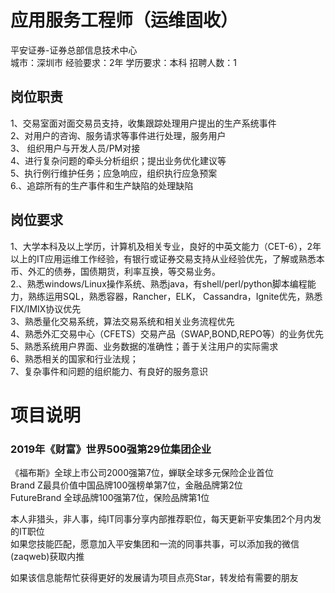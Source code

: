 # 应用服务工程师（运维固收）
平安证券-证券总部信息技术中心  
城市：深圳市 经验要求：2年 学历要求：本科  招聘人数：1

## 岗位职责
1、交易室面对面交易员支持，收集跟踪处理用户提出的生产系统事件   
2、对用户的咨询、服务请求等事件进行处理，服务用户   
3、 组织用户与开发人员/PM对接   
4、进行复杂问题的牵头分析组织；提出业务优化建议等   
5、执行例行维护任务；应急响应，组织执行应急预案   
6.、追踪所有的生产事件和生产缺陷的处理缺陷

## 岗位要求
1、大学本科及以上学历，计算机及相关专业，良好的中英文能力（CET-6），2年以上的IT应用运维工作经验，有银行或证券交易支持从业经验优先，了解或熟悉本币、外汇的债券，国债期货，利率互换，等交易业务。   
2.、熟悉windows/Linux操作系统、熟悉java，有shell/perl/python脚本编程能力，熟练运用SQL，熟悉容器，Rancher，ELK， Cassandra，Ignite优先，熟悉FIX/IMIX协议优先   
3、熟悉量化交易系统，算法交易系统和相关业务流程优先   
4、熟悉外汇交易中心（CFETS）交易产品（SWAP,BOND,REPO等）的业务优先   
5、熟悉系统用户界面、业务数据的准确性；善于关注用户的实际需求   
6、熟悉相关的国家和行业法规；   
7、复杂事件和问题的组织能力、有良好的服务意识

# 项目说明

### 2019年《财富》世界500强第29位集团企业
《福布斯》全球上市公司2000强第7位，蝉联全球多元保险企业首位  
Brand Z最具价值中国品牌100强榜单第7位，金融品牌第2位  
FutureBrand 全球品牌100强第7位，保险品牌第1位

本人非猎头，非人事，纯IT同事分享内部推荐职位，每天更新平安集团2个月内发的IT职位  
如果您技能匹配，愿意加入平安集团和一流的同事共事，可以添加我的微信(zaqweb)获取内推 

如果该信息能帮忙获得更好的发展请为项目点亮Star，转发给有需要的朋友





